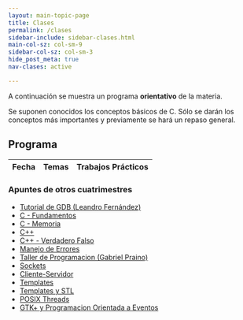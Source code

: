 ```yaml
---
layout: main-topic-page
title: Clases
permalink: /clases
sidebar-include: sidebar-clases.html
main-col-sz: col-sm-9
sidebar-col-sz: col-sm-3
hide_post_meta: true
nav-clases: active

---
```


A continuación se muestra un programa **orientativo** de la materia.

Se suponen conocidos los conceptos básicos de C. Sólo se darán los
conceptos más importantes y previamente se hará un repaso general.

## Programa

<div class="table-responsive">
<table class="table table-striped table-condensed">
<thead>
  <tr>
    <th class="col-md-1">Fecha</th>
    <th>Temas</th>
    <th>Trabajos Prácticos</th>
  </tr>
</thead>
<tbody id="lectures-table">
</tbody>
</table>
</div>

### Apuntes de otros cuatrimestres

<ul>
<li><a href="http://www.drk.com.ar/docs/development/conociendo_gdb.php">Tutorial de GDB (Leandro Fernández)</a></li>

<li><a href="/assets/apuntes_legacy/C - Fundamentos.pdf.7z">C - Fundamentos</a></li>
<li><a href="/assets/apuntes_legacy/C - Memoria.pdf.7z">C - Memoria</a></li>

<li><a href="/assets/apuntes_legacy/C++.pdf.7z">C++</a></li>
<li><a href="/assets/apuntes_legacy/C++ - Verdadero Falso.pdf.7z">C++ - Verdadero Falso</a></li>
<li><a href="/assets/apuntes_legacy/Manejo de Errores.pdf.7z">Manejo de Errores</a></li>

<li><a href="/assets/apuntes_legacy/TallerDeProgramacion_GabrielPraino.pdf.7z">Taller de Programacion (Gabriel Praino)</a></li>

<li><a href="/assets/apuntes_legacy/Sockets.pdf.7z">Sockets</a></li>
<li><a href="/assets/apuntes_legacy/Cliente-Servidor.pdf.7z">Cliente-Servidor</a></li>

<li><a href="/assets/apuntes_legacy/Templates.pdf.7z">Templates</a></li>
<li><a href="/assets/apuntes_legacy/Templates y STL.pdf.7z">Templates y STL</a></li>

<li><a href="/assets/apuntes_legacy/POSIX Threads.pdf.7z">POSIX Threads</a></li>

<li><a href="/assets/apuntes_legacy/GTK+ y Programacion Orientada a Eventos.pdf.7z">GTK+ y Programacion Orientada a Eventos</a></li>
</ul>

<script>
createList = function(array) {
    var node = document.createElement("ul");
    node.className = "list-unstyled";
    array.forEach(function(el) {
        var item = document.createElement("li");
        item.innerHTML = el;
        node.appendChild(item);
    });
    return node;
}

createListOfLinks = function(array) {
    var node = document.createElement("ul");
    node.className = "list-unstyled";
    array.forEach(function(el) {
        var item = document.createElement("li");
        var anchor = document.createElement("a");
        anchor.href = el.link;
        anchor.innerHTML = el.name;
        item.appendChild(anchor);
        node.appendChild(item);
    });
    return node;
}

wrapCell = function (child) {
    var wrapper = document.createElement("td");
    wrapper.appendChild(child);
    return wrapper;
}



nextweek = function (aDate){
    return new Date(aDate.getTime() + 7 * 24 * 60 * 60 * 1000);
}

date_to_string = function (aDate) {
    return aDate.getDate() + '/' + (aDate.getMonth() + 1) + '/' + aDate.getFullYear();
}

fillLecturesTable = function(initial_date, lectures) {
    var today = new Date();
    var nextLectureFound = false;
    var table = document.getElementById("lectures-table");
    var aDate = initial_date;

    for (var i = 0; i < lectures.length; i++) {
        var row = document.createElement("tr");

        if ( today <= aDate && nextLectureFound === false ) {
            nextLectureFound = true;
            row.className = "info";

            var dateNode = document.createTextNode(date_to_string(aDate) + "  \n(próxima clase)");
        }
        else {
            var dateNode = document.createTextNode(date_to_string(aDate));
        }

        var linkSublist = createListOfLinks(lectures[i].links);
        var eventSublist = createList(lectures[i].events);

        row.appendChild(wrapCell(dateNode));
        row.appendChild(wrapCell(linkSublist));
        row.appendChild(wrapCell(eventSublist));

        table.appendChild(row);
        aDate = nextweek(aDate);
    }
}

var lectures = [
    {
        contents:
            ["Introducción a la materia (1h)", "Conceptos de C avanzados (3hs)"],
        events:
            ["Explicación TP 0"],
        links: [
             {
                name: "Introducción a la Materia (presentación)",
                link: "https://github.com/Taller-de-Programacion/Taller-de-Programacion.github.io/raw/master/assets/2018/introduccion.pdf",
             },
             {
                name: "Memoria en C/C++ (handout)",
                link: "https://github.com/Taller-de-Programacion/clases/raw/master/memoria/bin/memoria-handout.pdf",
             },
             {
                name: "Proceso de Compilación (presentación)",
                link: "https://github.com/Taller-de-Programacion/Taller-de-Programacion.github.io/raw/master/assets/2018/proceso_de_compilacion.pdf",
             },
             {
                name: "Proceso de Compilación (tutorial)",
                link: "https://github.com/Taller-de-Programacion/compilacion/tree/master/gcc",
             },
             {
                name: "Makefiles (tutorial)",
                link: "https://github.com/Taller-de-Programacion/compilacion/tree/master/make",
             }
        ],
    },
    {
        contents:
            ["Introducción a Sockets (3hs)", "Repaso de Archivos y TDAs (1h)"],
        events:
            ["Entrega TP 0", "Explicación TP 1"],
        links:
            [
             {
                name: "Introducción a sockets TCP en C (handout)",
                link: "https://github.com/Taller-de-Programacion/clases/raw/master/sockets/bin/sockets-handout.pdf",
             },
             {
                name: "Sockets TCP en C (ejemplos)",
                link: "https://github.com/Taller-de-Programacion/clases/tree/master/sockets/src",
             },
             {
                name: "Archivos (presentación)",
                link: "https://github.com/Taller-de-Programacion/Taller-de-Programacion.github.io/raw/master/assets/2018/archivos.pdf",
             },
             {
                name: "TDAs (presentación)",
                link: "https://github.com/Taller-de-Programacion/Taller-de-Programacion.github.io/raw/master/assets/2018/tipos_de_datos_abstractos.pdf",
             },
        ],
    },
    {
        contents:
            ["Clases, RAII, Move Semantics en C++ (2hs)", "Herencia y Polimorfismo en C++ (2hs)"],
        events:
            ["Corrección TP 0"],
        links:
            [
             {
                name: "struct y clases C++ (handout)",
                link: "https://github.com/Taller-de-Programacion/clases/raw/master/classes/bin/classes-handout.pdf",
             },
             {
                name: "Pasaje de objetos (handout)",
                link: "https://github.com/Taller-de-Programacion/clases/raw/master/moving/bin/moving-handout.pdf",
             },
             {
                name: "Herencia y Polimorfismo (handout)",
                link: "https://github.com/Taller-de-Programacion/Taller-de-Programacion.github.io/raw/master/assets/2018/polimorfismo-handout.pdf",
             },
        ],
    },
    {
        contents:
            ["Introducción a Threads (4hs)"],
        events:
            ["Entrega TP 1", "Explicación TP 2"],
        links:
            [
             {
                name: "Threads en C++ (tutorial)",
                link: "https://github.com/Taller-de-Programacion/threads",
             },
             {
                name: "Recursos compartidos (handout)",
                link: "https://github.com/eldipa/taller-clases/raw/master/shared-resources/bin/shared-resources-handout.pdf",
             },
             {
                name: "Introducción a Threads (presentación)",
                link: "https://github.com/Taller-de-Programacion/clases/raw/master/introthreads/bin/introathreads-draft.pdf",
             },
        ]
    },
    {
        contents:
            ["Templates/STL (3h)", "Operadores en C++ (1h)"],
        events:
            ["Corrección TP 1"],
        links:
            [
             {
                name: "Templates (handout)",
                link: "https://github.com/Taller-de-Programacion/clases/raw/master/templates/bin/templates-handout.pdf",
             },
             {
                name: "STL (handout)",
                link: "https://github.com/Taller-de-Programacion/clases/raw/master/stl/bin/stl-handout.pdf",
             },
         ],
    },
    {
        contents:
            ["Excepciones (1hs)", "Introducción a la Arquitectura Cliente-Servidor (3hs)"],
        events:
            ["Reentrega TP 1", "Entrega TP 2", "Explicación TP 3"],
        links:
            [
             {
                name: "Manejo de Errores (handout)",
                link: "https://github.com/Taller-de-Programacion/clases/raw/master/manejodeerrores/bin/manejodeerrores-handout.pdf",
             },
             {
                name: "Cliente-Servidor (handout)",
                link: "https://github.com/Taller-de-Programacion/clases/raw/master/client_server_arch/bin/client_server_arch-handout.pdf",
             },
            ],
    },
    {
        contents:
            ["Sockets UDP (1hs)", "Features extra de C++ (1hs)", "Espacio para consultas (1hs)", "Programación Orientada a Eventos (1hs)"],
        events:
            ["Corrección TP 1", "Corrección TP 2"],
        links:
            [
             {
                name: "Programación Orientada a Eventos (handout)",
                link: "https://github.com/Taller-de-Programacion/Taller-de-Programacion.github.io/raw/master/assets/2018/poe-handout.pdf",
             },
             {
                name: "Programación Orientada a Eventos (2) (handout)",
                link: "https://github.com/Taller-de-Programacion/clases/raw/master/prog_orientada_a_eventos/bin/poe-handout.pdf",
             },
             {
                name: "Introducción a Sockets UDP en C (presentación)",
                link: "https://github.com/Taller-de-Programacion/Taller-de-Programacion.github.io/raw/master/assets/2018/introduccion_sockets_udp.pdf",
             },
             {
                name: "Extra C++",
                link: "https://github.com/Taller-de-Programacion/clases/tree/master/cpp-misc",
             }
            ],
    },
    {
        contents:
            ["CMake (0.5h)", "SDL (1h)", "Qt5 (2.5h)"],
        events:
            ["Reentrega TP 2", "Entrega TP 3", "Explicación TP Final"],
        links:
            [
             {
                name: "Bibliotecas GUI (En proceso)",
                link: "https://github.com/Taller-de-Programacion/clases/tree/feature/bibliotecas-gui/bibliotecas-gui",
             }
            ]
    },
    {
        contents:
            ["Desarrollo de Trabajo Grupal"],
        events:
            ["Corrección TP 2", "Corrección TP 3"],
        links:
            [],
    },
    {
        contents:
            ["Desarrollo de Trabajo Grupal"],
        events:
            ["Reentrega TP 3"],
        links:
            [],
    },
    {
        contents:
            ["Desarrollo de Trabajo Grupal"],
        events:
            ["Corrección TP 3"],
        links:
            [],
    },
    {
        contents:
            ["Desarrollo de Trabajo Grupal"],
        events:
            [],
        links:
            [],
    },
    {
        contents:
            ["Desarrollo de Trabajo Grupal"],
        events:
            [],
        links:
            [],
    },
    {
        contents:
            ["Desarrollo de Trabajo Grupal"],
        events:
            ["Entrega TP Final"],
        links:
            [],
    },
    {
        contents:
            ["Desarrollo de Trabajo Grupal"],
        events:
            ["Corrección TP Final"],
        links:
            [],
    },
    {
        contents:
            ["Desarrollo de Trabajo Grupal"],
        events:
            ["Reentrega TP Final"],
        links:
            [],
    },
];

fillLecturesTable(new Date("{{ site.current_quater }}"), lectures);
</script>



